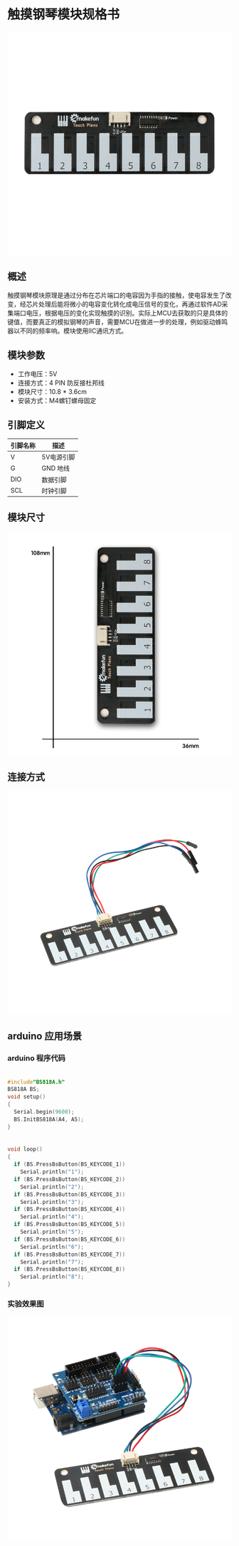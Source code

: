 # 触摸钢琴模块规格书

![119](触摸钢琴模块图片\119.jpg)

## 概述

​      触摸钢琴模块原理是通过分布在芯片端口的电容因为手指的接触，使电容发生了改变，经芯片处理后能将微小的电容变化转化成电压信号的变化，再通过软件AD采集端口电压，根据电压的变化实现触摸的识别。实际上MCU去获取的只是具体的键值，而要真正的模拟钢琴的声音，需要MCU在做进一步的处理，例如驱动蜂鸣器以不同的频率响。模块使用IIC通讯方式。

## 模块参数

* 工作电压：5V
* 连接方式：4 PIN 防反接杜邦线
* 模块尺寸：10.8 * 3.6cm
* 安装方式：M4螺钉螺母固定

## 引脚定义

| 引脚名称| 描述 |
|---- |----|
| V | 5V电源引脚 |
| G | GND 地线 |
| DIO | 数据引脚 |
|SCL | 时钟引脚   |

## 模块尺寸

![115](触摸钢琴模块图片\115.jpg)

## 连接方式

![02](触摸钢琴模块图片\02.jpg)


##  arduino 应用场景

### arduino 程序代码

```c++

#include"BS818A.h"
BS818A BS;
void setup()
{
  Serial.begin(9600);
  BS.InitBS818A(A4, A5);
}


void loop()
{
  if (BS.PressBsButton(BS_KEYCODE_1))
    Serial.println("1");
  if (BS.PressBsButton(BS_KEYCODE_2))
    Serial.println("2");
  if (BS.PressBsButton(BS_KEYCODE_3))
    Serial.println("3");
  if (BS.PressBsButton(BS_KEYCODE_4))
    Serial.println("4");
  if (BS.PressBsButton(BS_KEYCODE_5))
    Serial.println("5");
  if (BS.PressBsButton(BS_KEYCODE_6))
    Serial.println("6");
  if (BS.PressBsButton(BS_KEYCODE_7))
    Serial.println("7");
  if (BS.PressBsButton(BS_KEYCODE_8))
    Serial.println("8");
}


```

### 实验效果图

![01](触摸钢琴模块图片\01.jpg)

